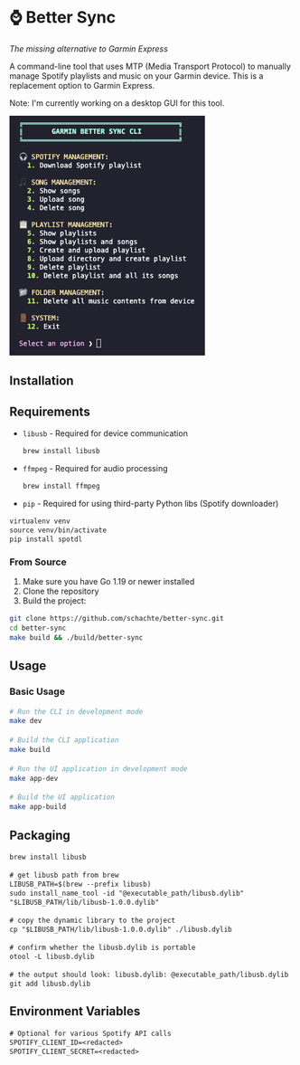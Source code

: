 # ⌚ Better Sync

_The missing alternative to Garmin Express_

A command-line tool that uses MTP (Media Transport Protocol) to manually manage Spotify playlists and music on your Garmin device. This is a replacement option to Garmin Express.

Note: I'm currently working on a desktop GUI for this tool.

![main](./assets/readme.png)

## Installation

## Requirements

- `libusb` - Required for device communication

  ```bash
  brew install libusb
  ```

- `ffmpeg` - Required for audio processing

  ```bash
  brew install ffmpeg
  ```

- `pip` - Required for using third-party Python libs (Spotify downloader)

```
virtualenv venv
source venv/bin/activate
pip install spotdl
```

### From Source

1. Make sure you have Go 1.19 or newer installed
2. Clone the repository
3. Build the project:

```bash
git clone https://github.com/schachte/better-sync.git
cd better-sync
make build && ./build/better-sync
```

## Usage

### Basic Usage

```bash
# Run the CLI in development mode
make dev

# Build the CLI application
make build

# Run the UI application in development mode
make app-dev

# Build the UI application
make app-build
```

## Packaging

```shell script
brew install libusb

# get libusb path from brew
LIBUSB_PATH=$(brew --prefix libusb)
sudo install_name_tool -id "@executable_path/libusb.dylib" "$LIBUSB_PATH/lib/libusb-1.0.0.dylib"

# copy the dynamic library to the project
cp "$LIBUSB_PATH/lib/libusb-1.0.0.dylib" ./libusb.dylib

# confirm whether the libusb.dylib is portable
otool -L libusb.dylib

# the output should look: libusb.dylib: @executable_path/libusb.dylib
git add libusb.dylib
```

## Environment Variables

```
# Optional for various Spotify API calls
SPOTIFY_CLIENT_ID=<redacted>
SPOTIFY_CLIENT_SECRET=<redacted>
```
